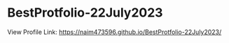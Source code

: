 # BestProtfolio-22July2023
View Profile Link:
  https://naim473596.github.io/BestProtfolio-22July2023/
